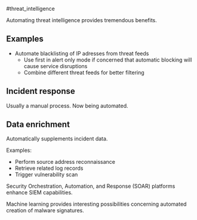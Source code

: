#threat_intelligence 

Automating threat intelligence provides tremendous benefits.

## Examples
- Automate blacklisting of IP adresses from threat feeds
	- Use first in alert only mode if concerned that automatic blocking will cause service disruptions
	- Combine different threat feeds for better filtering

## Incident response
Usually a manual process. Now being automated.  

## Data enrichment 
Automatically supplements incident data. 

Examples: 
- Perform source address reconnaissance
- Retrieve related log records
- Trigger vulnerability scan

Security Orchestration, Automation, and Response (SOAR) platforms enhance SIEM capabilities.

Machine learning provides interesting possibilities concerning automated creation of malware signatures. 